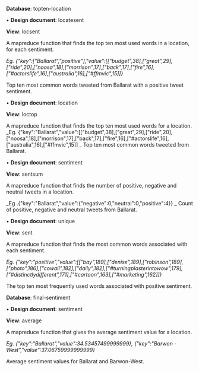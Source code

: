**Database**: topten-location

•	**Design document**: locatesent

**View**: locsent

A mapreduce function that finds the top ten most used words in a location, for each sentiment. 

_Eg. {"key":["Ballarat","positive"],"value":[["budget",38],["great",29],["ride",20],["noosa",18],["morrison",17],["back",17],["fire",16],["#actorslife",16],["australia",16],["#ffmvic",15]]}_ 

Top ten most common words tweeted from Ballarat with a positive tweet sentiment.



•	**Design document**: location

**View**: loctop

A mapreduce function that finds the top ten most used words for a location.
_Eg. {"key":"Ballarat","value":[["budget",38],["great",29],["ride",20],["noosa",18],["morrison",17],["back",17],["fire",16],["#actorslife",16],["australia",16],["#ffmvic",15]]
_
Top ten most common words tweeted from Ballarat.



•	**Design document**: sentiment

**View**: sentsum

A mapreduce function that finds the number of positive, negative and neutral tweets in a location.

_Eg .{"key":"Ballarat","value":{"negative":0,"neutral":0,"positive":4}}
_
Count of positive, negative and neutral tweets from Ballarat.



•	**Design document**: unique

**View**: sent

A mapreduce function that finds the most common words associated with each sentiment.

_Eg. {"key":"positive","value":[["bay",189],["denise",189],["robinson",189],["photo",186],["cowall",182],["daily",182],["#turningplasterintowow",179],["#distinctlydifferent",171],["#cartoon",163],["#marketing",162]]}_

The top ten most frequently used words associated with positive sentiment.



**Database**: final-sentiment

•	**Design document**: sentiment

**View**: average

A mapreduce function that gives the average sentiment value for a location.

_Eg. {"key":"Ballarat","value":34.53457499999999},
{"key":"Barwon - West","value":37.06759999999999}_

Average sentiment values for Ballarat and Barwon-West.


	

